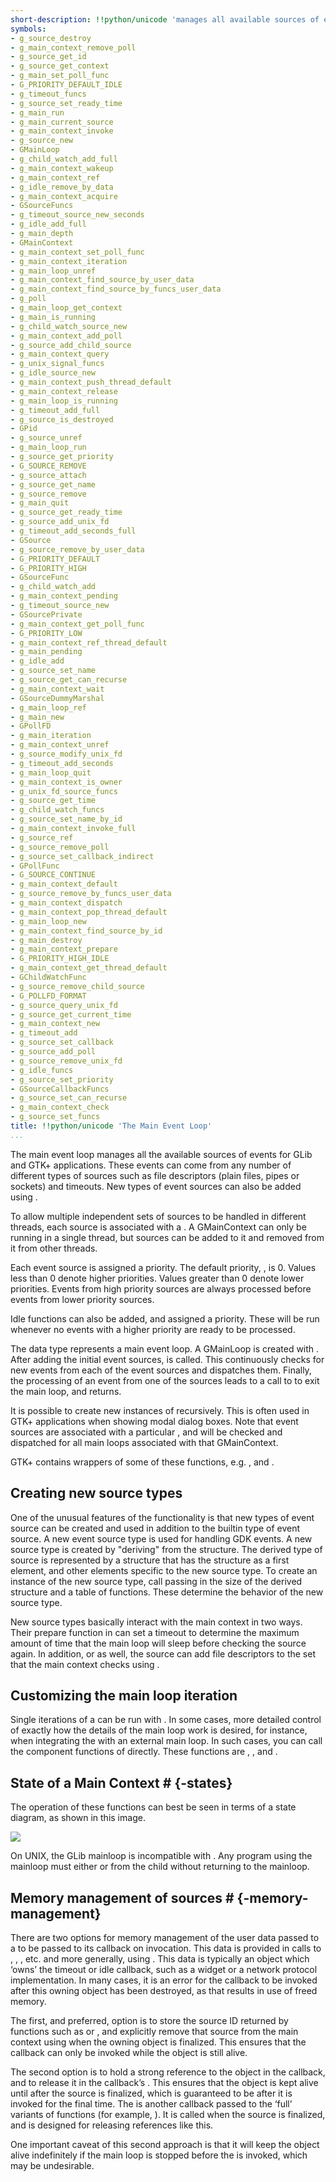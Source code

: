 ```yaml
---
short-description: !!python/unicode 'manages all available sources of events'
symbols:
- g_source_destroy
- g_main_context_remove_poll
- g_source_get_id
- g_source_get_context
- g_main_set_poll_func
- G_PRIORITY_DEFAULT_IDLE
- g_timeout_funcs
- g_source_set_ready_time
- g_main_run
- g_main_current_source
- g_main_context_invoke
- g_source_new
- GMainLoop
- g_child_watch_add_full
- g_main_context_wakeup
- g_main_context_ref
- g_idle_remove_by_data
- g_main_context_acquire
- GSourceFuncs
- g_timeout_source_new_seconds
- g_idle_add_full
- g_main_depth
- GMainContext
- g_main_context_set_poll_func
- g_main_context_iteration
- g_main_loop_unref
- g_main_context_find_source_by_user_data
- g_main_context_find_source_by_funcs_user_data
- g_poll
- g_main_loop_get_context
- g_main_is_running
- g_child_watch_source_new
- g_main_context_add_poll
- g_source_add_child_source
- g_main_context_query
- g_unix_signal_funcs
- g_idle_source_new
- g_main_context_push_thread_default
- g_main_context_release
- g_main_loop_is_running
- g_timeout_add_full
- g_source_is_destroyed
- GPid
- g_source_unref
- g_main_loop_run
- g_source_get_priority
- G_SOURCE_REMOVE
- g_source_attach
- g_source_get_name
- g_source_remove
- g_main_quit
- g_source_get_ready_time
- g_source_add_unix_fd
- g_timeout_add_seconds_full
- GSource
- g_source_remove_by_user_data
- G_PRIORITY_DEFAULT
- G_PRIORITY_HIGH
- GSourceFunc
- g_child_watch_add
- g_main_context_pending
- g_timeout_source_new
- GSourcePrivate
- g_main_context_get_poll_func
- G_PRIORITY_LOW
- g_main_context_ref_thread_default
- g_main_pending
- g_idle_add
- g_source_set_name
- g_source_get_can_recurse
- g_main_context_wait
- GSourceDummyMarshal
- g_main_loop_ref
- g_main_new
- GPollFD
- g_main_iteration
- g_main_context_unref
- g_source_modify_unix_fd
- g_timeout_add_seconds
- g_main_loop_quit
- g_main_context_is_owner
- g_unix_fd_source_funcs
- g_source_get_time
- g_child_watch_funcs
- g_source_set_name_by_id
- g_main_context_invoke_full
- g_source_ref
- g_source_remove_poll
- g_source_set_callback_indirect
- GPollFunc
- G_SOURCE_CONTINUE
- g_main_context_default
- g_source_remove_by_funcs_user_data
- g_main_context_dispatch
- g_main_context_pop_thread_default
- g_main_loop_new
- g_main_context_find_source_by_id
- g_main_destroy
- g_main_context_prepare
- G_PRIORITY_HIGH_IDLE
- g_main_context_get_thread_default
- GChildWatchFunc
- g_source_remove_child_source
- G_POLLFD_FORMAT
- g_source_query_unix_fd
- g_source_get_current_time
- g_main_context_new
- g_timeout_add
- g_source_set_callback
- g_source_add_poll
- g_source_remove_unix_fd
- g_idle_funcs
- g_source_set_priority
- GSourceCallbackFuncs
- g_source_set_can_recurse
- g_main_context_check
- g_source_set_funcs
title: !!python/unicode 'The Main Event Loop'
...
```


The main event loop manages all the available sources of events for
GLib and GTK+ applications. These events can come from any number of
different types of sources such as file descriptors (plain files,
pipes or sockets) and timeouts. New types of event sources can also
be added using [](g_source_attach).

To allow multiple independent sets of sources to be handled in
different threads, each source is associated with a [](GMainContext).
A GMainContext can only be running in a single thread, but
sources can be added to it and removed from it from other threads.

Each event source is assigned a priority. The default priority,
[](G_PRIORITY_DEFAULT), is 0. Values less than 0 denote higher priorities.
Values greater than 0 denote lower priorities. Events from high priority
sources are always processed before events from lower priority sources.

Idle functions can also be added, and assigned a priority. These will
be run whenever no events with a higher priority are ready to be processed.

The [](GMainLoop) data type represents a main event loop. A GMainLoop is
created with [](g_main_loop_new). After adding the initial event sources,
[](g_main_loop_run) is called. This continuously checks for new events from
each of the event sources and dispatches them. Finally, the processing of
an event from one of the sources leads to a call to [](g_main_loop_quit) to
exit the main loop, and [](g_main_loop_run) returns.

It is possible to create new instances of [](GMainLoop) recursively.
This is often used in GTK+ applications when showing modal dialog
boxes. Note that event sources are associated with a particular
[](GMainContext), and will be checked and dispatched for all main
loops associated with that GMainContext.

GTK+ contains wrappers of some of these functions, e.g. [](gtk_main),
[](gtk_main_quit) and [](gtk_events_pending).

## Creating new source types

One of the unusual features of the [](GMainLoop) functionality
is that new types of event source can be created and used in
addition to the builtin type of event source. A new event source
type is used for handling GDK events. A new source type is created
by "deriving" from the [](GSource) structure. The derived type of
source is represented by a structure that has the [](GSource) structure
as a first element, and other elements specific to the new source
type. To create an instance of the new source type, call
[](g_source_new) passing in the size of the derived structure and
a table of functions. These [](GSourceFuncs) determine the behavior of
the new source type.

New source types basically interact with the main context
in two ways. Their prepare function in [](GSourceFuncs) can set a timeout
to determine the maximum amount of time that the main loop will sleep
before checking the source again. In addition, or as well, the source
can add file descriptors to the set that the main context checks using
[](g_source_add_poll).

## Customizing the main loop iteration

Single iterations of a [](GMainContext) can be run with
[](g_main_context_iteration). In some cases, more detailed control
of exactly how the details of the main loop work is desired, for
instance, when integrating the [](GMainLoop) with an external main loop.
In such cases, you can call the component functions of
[](g_main_context_iteration) directly. These functions are
[](g_main_context_prepare), [](g_main_context_query),
[](g_main_context_check) and [](g_main_context_dispatch).

## State of a Main Context # {[](mainloop)-states}

The operation of these functions can best be seen in terms
of a state diagram, as shown in this image.

![](mainloop-states.gif)

On UNIX, the GLib mainloop is incompatible with [](fork). Any program
using the mainloop must either [](exec) or [](exit) from the child
without returning to the mainloop.

## Memory management of sources # {[](mainloop)-memory-management}

There are two options for memory management of the user data passed to a
[](GSource) to be passed to its callback on invocation. This data is provided
in calls to [](g_timeout_add), [](g_timeout_add_full), [](g_idle_add), etc. and
more generally, using [](g_source_set_callback). This data is typically an
object which ‘owns’ the timeout or idle callback, such as a widget or a
network protocol implementation. In many cases, it is an error for the
callback to be invoked after this owning object has been destroyed, as that
results in use of freed memory.

The first, and preferred, option is to store the source ID returned by
functions such as [](g_timeout_add) or [](g_source_attach), and explicitly
remove that source from the main context using [](g_source_remove) when the
owning object is finalized. This ensures that the callback can only be
invoked while the object is still alive.

The second option is to hold a strong reference to the object in the
callback, and to release it in the callback’s [](GDestroyNotify). This ensures
that the object is kept alive until after the source is finalized, which is
guaranteed to be after it is invoked for the final time. The [](GDestroyNotify)
is another callback passed to the ‘full’ variants of [](GSource) functions (for
example, [](g_timeout_add_full)). It is called when the source is finalized,
and is designed for releasing references like this.

One important caveat of this second approach is that it will keep the object
alive indefinitely if the main loop is stopped before the [](GSource) is
invoked, which may be undesirable.
